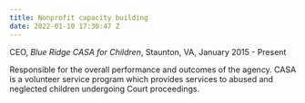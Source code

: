 ```yaml
---
title: Nonprofit capacity building
date: 2022-01-10 17:30:47 Z
---
```


CEO, *Blue Ridge* *CASA for Children*, Staunton, VA, January 2015 - Present

Responsible for the overall performance and outcomes of the agency. CASA is a volunteer service program which provides services to abused and neglected children undergoing Court proceedings.  
